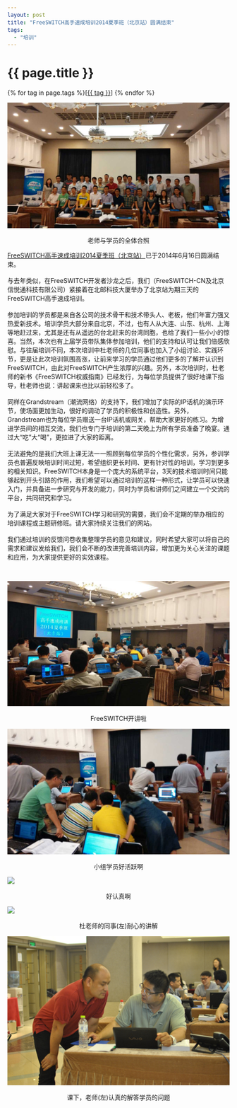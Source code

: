 ```yaml
---
layout: post
title: "FreeSWITCH高手速成培训2014夏季班（北京站）圆满结束"
tags:
  - "培训"
---
```


# {{ page.title }}

<div class="tags">
{% for tag in page.tags %}[<a class="tag" href="/tags.html#{{ tag }}">{{ tag }}</a>] {% endfor %}
</div>

<p><img src="/images/fscnds2014/images/IMG_0615.jpg" /></p>
<div style="text-align: center">老师与学员的全体合照</div>

[FreeSWITCH高手速成培训2014夏季班（北京站）](/2014/04/29/freeswitch-peixun-beijing.html)已于2014年6月16日圆满结束。
<br  /><br  />
与去年类似，在FreeSWITCH开发者沙龙之后，我们（FreeSWITCH-CN及北京信悦通科技有限公司）紧接着在北邮科技大厦举办了北京站为期三天的FreeSWITCH高手速成培训。
<br  /><br  />
参加培训的学员都是来自各公司的技术骨干和技术带头人、老板，他们年富力强又热爱新技术。培训学员大部分来自北京，不过，也有人从大连、山东、杭州、上海等地赶过来，尤其是还有从遥远的台北赶来的台湾同胞，也给了我们一些小小的惊喜。当然，本次也有上届学员带队集体参加培训，他们的支持和认可让我们倍感欣慰。与往届培训不同，本次培训中杜老师的几位同事也加入了小组讨论、实践环节，更是让此次培训氛围高涨，让前来学习的学员通过他们更多的了解并认识到FreeSWITCH，由此对FreeSWITCH产生浓厚的兴趣。另外，本次培训时，杜老师的新书《FreeSWITCH权威指南》已经发行，为每位学员提供了很好地课下指导，杜老师也说：讲起课来也比以前轻松多了。
<br  /><br  />
同样在Grandstream（潮流网络）的支持下，我们增加了实际的IP话机的演示环节，使场面更加生动，很好的调动了学员的积极性和创造性。另外，Grandstream也为每位学员赠送一台IP话机或网关，帮助大家更好的练习。为增进学员间的相互交流，我们也专门于培训的第二天晚上为所有学员准备了晚宴。通过大“吃”大“喝”，更拉进了大家的距离。
<br  /><br  />
无法避免的是我们大班上课无法一一照顾到每位学员的个性化需求，另外，参训学员也普遍反映培训时间过短，希望组织更长时间、更有针对性的培训，学习到更多的相关知识。FreeSWITCH本身是一个庞大的系统平台，3天的技术培训时间只能够起到开头引路的作用，我们希望可以通过培训的这样一种形式，让学员可以快速入门，并具备进一步研究与开发的能力，同时为学员和讲师们之间建立一个交流的平台，共同研究和学习。
<br  /><br  />
为了满足大家对于FreeSWITCH学习和研究的需要，我们会不定期的举办相应的培训课程或主题研修班。请大家持续关注我们的网站。
<br  /><br  />
我们通过培训的反馈问卷收集整理学员的意见和建议，同时希望大家可以将自己的需求和建议发给我们，我们会不断的改进完善培训内容，增加更为关心关注的课题和应用，为大家提供更好的实效课程。
<p><br  /></p>
<p><img src="/images/fscnds2014/images/IMG_0614.jpg"  /></p>
<div style="text-align: center">FreeSWITCH开讲啦</div>
<p><img src="/images/fscnds2014/images/IMG_0616.jpg"  /></p>
<div style="text-align: center">小组学员好活跃啊</div>
<p><img src="/images/fscnds2014/images/DSC_0614.JPG"  /></p>
<div style="text-align: center">好认真啊</div>
<p><img src="/images/fscnds2014/images/DSC_0615.JPG"  /></p>
<div style="text-align: center">杜老师的同事(左)耐心的讲解</div>
<p><img src="/images/fscnds2014/images/DSC_0616.JPG"  /></p>
<div style="text-align: center">课下，老师(左)认真的解答学员的问题</div>
<p><br  /></p>

